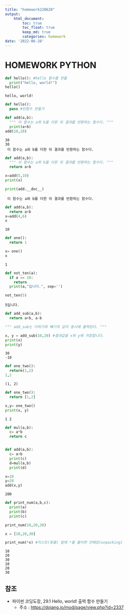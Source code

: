 ```yaml
---
title: "homework220628"
output:  
    html_document:    
        toc: true
        toc_float: true
        keep_md: true
        categories: homework
date: '2022-06-28'
---
```

# HOMEWORK PYTHON
<!-- more -->

```python
def hello(): #hello 함수를 만듦
  print("hello, world!") 
hello()
```

    hello, world!
    


```python
def hello():
  pass #빈함수 만들기
```


```python
def add(a,b):
  """ 이 함수는 a와 b를 더한 뒤 결과를 반환하는 함수다. """
  print(a+b)
add(10,20)
```

    30
    30
     이 함수는 a와 b를 더한 뒤 결과를 반환하는 함수다. 
    


```python
def add(a,b):
  """ 이 함수는 a와 b를 더한 뒤 결과를 반환하는 함수다. """
  return a+b

x=add(5,10)
print(x)

print(add.__doc__)
```

     이 함수는 a와 b를 더한 뒤 결과를 반환하는 함수다. 
    


```python
def add(a,b):
  return a+b
x=add(4,6)
x
```




    10




```python
def one():
  return 1

x= one()
x
```




    1




```python
def not_ten(a):
  if a == 10:
    return
  print(a,"입니다.", sep='')

not_ten(5)
```

    5입니다.
    


```python
def add_sub(a,b):
  return a+b, a-b

""" add_sub는 더하기와 빼기의 값이 동시에 출력된다. """

x, y = add_sub(10,20) #결과값을 x와 y에 저장합니다. 
print(x) 
print(y)
```

    30
    -10
    


```python
def one_two():
  return(1,2)
1,2
```




    (1, 2)




```python
def one_two():
  return [1,2]

x,y= one_two()
print(x, y)
```

    1 2
    


```python
def mul(a,b):
  c= a*b
  return c


def add(a,b):
  c= a+b
  print(c)
  d=mul(a,b)
  print(d)

x=10
y=20
add(x,y)
```

    200
    


```python
def print_num(a,b,c):
  print(a)
  print(b)
  print(c)

print_num(10,20,30)

x = [10,20,30] 

print_num(*x) #리스트(튜플) 앞에 *를 붙이면 언패킹(unpacking)
```

    10
    20
    30
    10
    20
    30
    

## 참조
- 파이썬 코딩도장, 29.1 Hello, world! 출력 함수 만들기 
  + 주소 : https://dojang.io/mod/page/view.php?id=2337


```python

```
